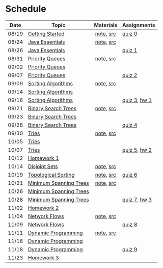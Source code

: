 # Schedule

| Date | Topic | Materials | Assignments |
|:---:|---|:---:|:---|
|08/19| [Getting Started](https://emorynlp.gitbook.io/dsa-java/getting-started) | [note](), [src](../src/main/java/edu/emory/cs/utils) | [quiz 0](quiz/quiz0.md) |
|08/24| [Java Essentials]() | [note](), [src](../src/main/java/edu/emory/cs/algebraic) | |
|08/26| [Java Essentials]() | | [quiz 1](quizzes.md#quiz-1) |
|08/31| [Priority Queues]() | [note](https://emorynlp.gitbook.io/dsa-java/priority-queues), [src](../src/main/java/edu/emory/cs/queue) | |
|09/02| [Priority Queues]() | | |
|09/07| [Priority Queues]() | | [quiz 2](quizzes.md#quiz-2) |
|09/09| [Sorting Algorithms]() | [note](https://emorynlp.gitbook.io/dsa-java/sorting-algorithms), [src](../src/main/java/edu/emory/cs/sort) | |
|09/14| [Sorting Algorithms]() | | |
|09/16| [Sorting Algorithms]() | | [quiz 3](quizzes.md#quiz-3), [hw 1](hw_hybrid_sort.md) |
|09/21| [Binary Search Trees]() | [note](https://emorynlp.gitbook.io/dsa-java/binary-search-trees), [src](../src/main/java/edu/emory/cs/tree) | | 
|09/23| [Binary Search Trees]() | | |
|09/28| [Binary Search Trees]() | | [quiz 4](quizzes.md#quiz-4) |
|09/30| [Tries]() | [note](https://emorynlp.gitbook.io/dsa-java/tries), [src](../src/main/java/edu/emory/cs/trie) | |
|10/05| [Tries]() | | |
|10/07| [Tries]() | | [quiz 5](quizzes.md#quiz-5), [hw 2](hw_autocomplete.md) |
|10/12| [Homework 1]() | | |
|10/14| [Disjoint Sets]() | [note](https://emorynlp.gitbook.io/dsa-java/disjoint-sets), [src](../src/main/java/edu/emory/cs/set) | |
|10/19| [Topological Sorting]() | [note](https://emorynlp.gitbook.io/dsa-java/topological-sorting), [src](../src/main/java/edu/emory/cs/graph/sort) | [quiz 6](quizzes.md#quiz-6) |
|10/21| [Minimum Spanning Trees]() | [note](https://emorynlp.gitbook.io/dsa-java/minimum-spanning-trees), [src](../src/main/java/edu/emory/cs/graph/span) | |
|10/26| [Minimum Spanning Trees]() | | |
|10/28| [Minimum Spanning Trees]() | | [quiz 7](quizzes.md#quiz-7), [hw 3]() |
|11/02| [Homework 2]() | | |
|11/04| [Network Flows]() | [note](https://emorynlp.gitbook.io/dsa-java/network-flows), [src](../src/main/java/edu/emory/cs/graph/flow) | |
|11/09| [Network Flows]() | | [quiz 8](quizzes.md#quiz-8) |
|11/11| [Dynamic Programming]() | [note](https://emorynlp.gitbook.io/dsa-java/dynamic-programming), [src](../src/main/java/edu/emory/cs/dynamic) | | 
|11/16| [Dynamic Programming]() | | |
|11/18| [Dynamic Programming]() | | [quiz 9](quizzes.md#quiz-9) |
|11/23| [Homework 3]() | | |

<!-- [Shortest Path Algorithms]() | [md](), [pdf](shortest_path_algorithms.pdf), [src](../src/main/java/edu/emory/cs/graph/path/) | [quiz 8](quiz0.md#quiz-8) | -->
<!-- [Binary Search Trees]() | [md](binary_search_trees.md), [pdf](binary_search_trees.pdf), [src](../src/main/java/edu/emory/cs/tree/) | |  -->
<!-- [Homework 3]() |  | [hw 4]() | -->
